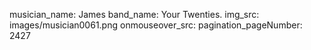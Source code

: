 musician_name: James
band_name: Your Twenties.
img_src: images/musician0061.png
onmouseover_src: 
pagination_pageNumber: 2427